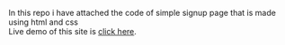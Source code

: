 In this repo i have attached the code of simple signup page that is made using html and css
<br>
Live demo of this site is [click here](https://loginform-seven-psi.vercel.app/).
